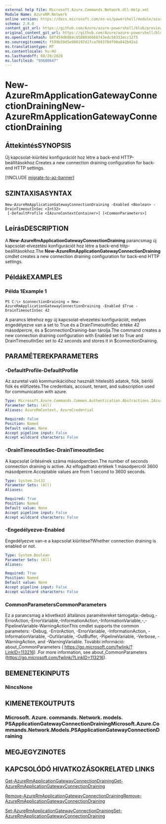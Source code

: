 ```yaml
---
external help file: Microsoft.Azure.Commands.Network.dll-Help.xml
Module Name: AzureRM.Network
online version: https://docs.microsoft.com/en-us/powershell/module/azurerm.network/new-azurermapplicationgatewayconnectiondraining
schema: 2.0.0
content_git_url: https://github.com/Azure/azure-powershell/blob/preview/src/ResourceManager/Network/Commands.Network/help/New-AzureRmApplicationGatewayConnectionDraining.md
original_content_git_url: https://github.com/Azure/azure-powershell/blob/preview/src/ResourceManager/Network/Commands.Network/help/New-AzureRmApplicationGatewayConnectionDraining.md
ms.openlocfilehash: b0f459d6884c9588036668743edc58333ecc1275
ms.sourcegitcommit: f599b50d5e980197d1fca769378df90a842b42a1
ms.translationtype: MT
ms.contentlocale: hu-HU
ms.lasthandoff: 08/20/2020
ms.locfileid: "93680647"
---
```

# <span data-ttu-id="01af5-101">New-AzureRmApplicationGatewayConnectionDraining</span><span class="sxs-lookup"><span data-stu-id="01af5-101">New-AzureRmApplicationGatewayConnectionDraining</span></span>

## <span data-ttu-id="01af5-102">Áttekintés</span><span class="sxs-lookup"><span data-stu-id="01af5-102">SYNOPSIS</span></span>
<span data-ttu-id="01af5-103">Új kapcsolat-kiürítési konfigurációt hoz létre a back-end HTTP-beállításokhoz.</span><span class="sxs-lookup"><span data-stu-id="01af5-103">Creates a new connection draining configuration for back-end HTTP settings.</span></span>

[!INCLUDE [migrate-to-az-banner](../../includes/migrate-to-az-banner.md)]

## <span data-ttu-id="01af5-104">SZINTAXISA</span><span class="sxs-lookup"><span data-stu-id="01af5-104">SYNTAX</span></span>

```
New-AzureRmApplicationGatewayConnectionDraining -Enabled <Boolean> -DrainTimeoutInSec <Int32>
 [-DefaultProfile <IAzureContextContainer>] [<CommonParameters>]
```

## <span data-ttu-id="01af5-105">Leírás</span><span class="sxs-lookup"><span data-stu-id="01af5-105">DESCRIPTION</span></span>
<span data-ttu-id="01af5-106">A **New-AzureRmApplicationGatewayConnectionDraining** parancsmag új kapcsolat-elvezetési konfigurációt hoz létre a back-end http-beállításokhoz.</span><span class="sxs-lookup"><span data-stu-id="01af5-106">The **New-AzureRmApplicationGatewayConnectionDraining** cmdlet creates a new connection draining configuration for back-end HTTP settings.</span></span>

## <span data-ttu-id="01af5-107">Példák</span><span class="sxs-lookup"><span data-stu-id="01af5-107">EXAMPLES</span></span>

### <span data-ttu-id="01af5-108">Példa 1</span><span class="sxs-lookup"><span data-stu-id="01af5-108">Example 1</span></span>
```
PS C:\> $connectionDraining = New-AzureRmApplicationGatewayConnectionDraining -Enabled $True -DrainTimeoutInSec 42
```

<span data-ttu-id="01af5-109">A parancs létrehoz egy új kapcsolat-elvezetési konfigurációt, melyen engedélyezve van a set to True és a DrainTimeoutInSec értéke 42 másodpercre, és a $connectionDraining-ban tárolja.</span><span class="sxs-lookup"><span data-stu-id="01af5-109">The command creates a new connection draining configuration with Enabled set to True and DrainTimeoutInSec set to 42 seconds and stores it in $connectionDraining.</span></span>

## <span data-ttu-id="01af5-110">PARAMÉTEREK</span><span class="sxs-lookup"><span data-stu-id="01af5-110">PARAMETERS</span></span>

### <span data-ttu-id="01af5-111">-DefaultProfile</span><span class="sxs-lookup"><span data-stu-id="01af5-111">-DefaultProfile</span></span>
<span data-ttu-id="01af5-112">Az azuretal való kommunikációhoz használt hitelesítő adatok, fiók, bérlői fiók és előfizetés.</span><span class="sxs-lookup"><span data-stu-id="01af5-112">The credentials, account, tenant, and subscription used for communication with azure.</span></span>

```yaml
Type: Microsoft.Azure.Commands.Common.Authentication.Abstractions.IAzureContextContainer
Parameter Sets: (All)
Aliases: AzureRmContext, AzureCredential

Required: False
Position: Named
Default value: None
Accept pipeline input: False
Accept wildcard characters: False
```

### <span data-ttu-id="01af5-113">-DrainTimeoutInSec</span><span class="sxs-lookup"><span data-stu-id="01af5-113">-DrainTimeoutInSec</span></span>
<span data-ttu-id="01af5-114">A kapcsolat ürítésének száma másodpercben.</span><span class="sxs-lookup"><span data-stu-id="01af5-114">The number of seconds connection draining is active.</span></span>
<span data-ttu-id="01af5-115">Az elfogadható értékek 1 másodpercről 3600 másodpercre.</span><span class="sxs-lookup"><span data-stu-id="01af5-115">Acceptable values are from 1 second to 3600 seconds.</span></span>

```yaml
Type: System.Int32
Parameter Sets: (All)
Aliases:

Required: True
Position: Named
Default value: None
Accept pipeline input: False
Accept wildcard characters: False
```

### <span data-ttu-id="01af5-116">-Engedélyezve</span><span class="sxs-lookup"><span data-stu-id="01af5-116">-Enabled</span></span>
<span data-ttu-id="01af5-117">Engedélyezve van-e a kapcsolat kiürítése?</span><span class="sxs-lookup"><span data-stu-id="01af5-117">Whether connection draining is enabled or not.</span></span>

```yaml
Type: System.Boolean
Parameter Sets: (All)
Aliases:

Required: True
Position: Named
Default value: None
Accept pipeline input: False
Accept wildcard characters: False
```

### <span data-ttu-id="01af5-118">CommonParameters</span><span class="sxs-lookup"><span data-stu-id="01af5-118">CommonParameters</span></span>
<span data-ttu-id="01af5-119">Ez a parancsmag a következő általános paramétereket támogatja:-debug,-ErrorAction,-ErrorVariable,-InformationAction,-InformationVariable,-,-PipelineVariable-WarningAction</span><span class="sxs-lookup"><span data-stu-id="01af5-119">This cmdlet supports the common parameters: -Debug, -ErrorAction, -ErrorVariable, -InformationAction, -InformationVariable, -OutVariable, -OutBuffer, -PipelineVariable, -Verbose, -WarningAction, and -WarningVariable.</span></span> <span data-ttu-id="01af5-120">További információ: about_CommonParameters ( https://go.microsoft.com/fwlink/?LinkID=113216) .</span><span class="sxs-lookup"><span data-stu-id="01af5-120">For more information, see about_CommonParameters (https://go.microsoft.com/fwlink/?LinkID=113216).</span></span>

## <span data-ttu-id="01af5-121">BEMENETEK</span><span class="sxs-lookup"><span data-stu-id="01af5-121">INPUTS</span></span>

### <span data-ttu-id="01af5-122">Nincs</span><span class="sxs-lookup"><span data-stu-id="01af5-122">None</span></span>

## <span data-ttu-id="01af5-123">KIMENETEK</span><span class="sxs-lookup"><span data-stu-id="01af5-123">OUTPUTS</span></span>

### <span data-ttu-id="01af5-124">Microsoft. Azure. commands. Network. models. PSApplicationGatewayConnectionDraining</span><span class="sxs-lookup"><span data-stu-id="01af5-124">Microsoft.Azure.Commands.Network.Models.PSApplicationGatewayConnectionDraining</span></span>

## <span data-ttu-id="01af5-125">MEGJEGYZI</span><span class="sxs-lookup"><span data-stu-id="01af5-125">NOTES</span></span>

## <span data-ttu-id="01af5-126">KAPCSOLÓDÓ HIVATKOZÁSOK</span><span class="sxs-lookup"><span data-stu-id="01af5-126">RELATED LINKS</span></span>

[<span data-ttu-id="01af5-127">Get-AzureRmApplicationGatewayConnectionDraining</span><span class="sxs-lookup"><span data-stu-id="01af5-127">Get-AzureRmApplicationGatewayConnectionDraining</span></span>](./Get-AzureRmApplicationGatewayConnectionDraining.md)

[<span data-ttu-id="01af5-128">Remove-AzureRmApplicationGatewayConnectionDraining</span><span class="sxs-lookup"><span data-stu-id="01af5-128">Remove-AzureRmApplicationGatewayConnectionDraining</span></span>](./Remove-AzureRmApplicationGatewayConnectionDraining.md)

[<span data-ttu-id="01af5-129">Set-AzureRmApplicationGatewayConnectionDraining</span><span class="sxs-lookup"><span data-stu-id="01af5-129">Set-AzureRmApplicationGatewayConnectionDraining</span></span>](./Set-AzureRmApplicationGatewayConnectionDraining.md)

